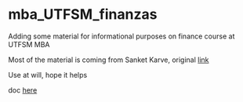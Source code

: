 # mba_UTFSM_finanzas
Adding some material for informational purposes on finance course at UTFSM MBA

Most of the material is coming from Sanket Karve, original [link](https://towardsdatascience.com/var-calculation-using-monte-carlo-simulations-40b2bb417a67) 

Use at will, hope it helps

doc [here](https://github.com/cderamond/mba_UTFSM_finanzas/blob/cc0d36d4f31aad01adf06e0c1af66575c78a386c/muestraVar_mba.ipynb)
